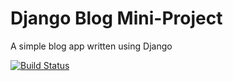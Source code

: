 # Django Blog Mini-Project

A simple blog app written using Django

[![Build Status](https://travis-ci.org/brendanoshea84/django_blog.svg?branch=master)](https://travis-ci.org/brendanoshea84/django_blog)